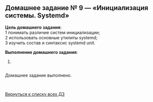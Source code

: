 ## Домашнее задание № 9 — «Инициализация системы. Systemd»


**Цель домашнего задания**:  
1 понимать различие систем инициализации;  
2 использовать основные утилиты systemd;  
3 изучить состав и синтаксис systemd unit.


**Выполнение домашнего задания**:

1) 

```console
```


















Домашнее задание выполнено.

<br/>

[Вернуться к списку всех ДЗ](../README.md)

